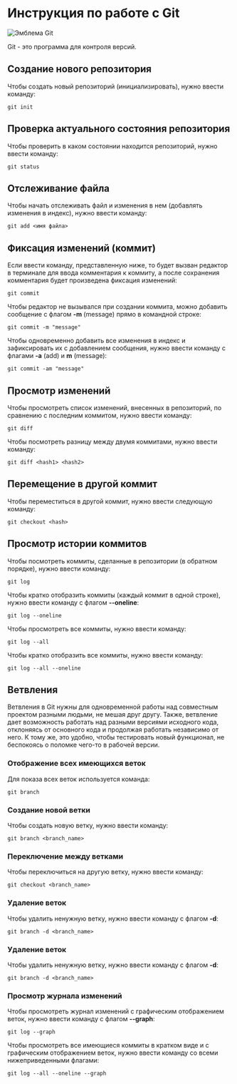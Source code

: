# Инструкция по работе с Git

![Эмблема Git](git.jpg)

Git - это программа для контроля версий.

## Создание нового репозитория

Чтобы создать новый репозиторий (инициализировать), нужно ввести команду:

    git init
    
## Проверка актуального состояния репозитория

Чтобы проверить в каком состоянии находится репозиторий, нужно ввести команду:

    git status

## Отслеживание файла

Чтобы начать отслеживать файл и изменения в нем (добавлять изменения в индекс), нужно ввести команду:

    git add <имя файла>

## Фиксация изменений (коммит)

Если ввести команду, представленную ниже, то будет вызван редактор в терминале для ввода комментария к коммиту, а после сохранения комментария будет произведена фиксация изменений:

    git commit

Чтобы редактор не вызывался при создании коммита, можно добавить сообщение с флагом **-m** (message) прямо в командной строке:

    git commit -m "message"

Чтобы одновременно добавить все изменения в индекс и зафиксировать их с добавлением сообщения, нужно ввести команду с флагами **-a** (add) и **m** (message):

    git commit -am "message"

## Просмотр изменений

Чтобы просмотреть список изменений, внесенных в репозиторий, по сравнению с последним коммитом, нужно ввести команду:

    git diff

Чтобы посмотреть разницу между двумя коммитами, нужно ввести команду:

    git diff <hash1> <hash2>

## Перемещение в другой коммит

Чтобы переместиться в другой коммит, нужно ввести следующую команду:

    git checkout <hash>

## Просмотр истории коммитов

Чтобы посмотреть коммиты, сделанные в репозитории (в обратном порядке), нужно ввести команду:

    git log

Чтобы кратко отобразить коммиты (каждый коммит в одной строке), нужно ввести команду с флагом **--oneline**:

    git log --oneline

Чтобы просмотреть все коммиты, нужно ввести команду:

    git log --all

Чтобы кратко отобразить все коммиты, нужно ввести команду:

    git log --all --oneline


   ## Ветвления

Ветвления в Git нужны для одновременной работы над совместным проектом разными людьми, не мешая друг другу. Также, ветвление дает возможность работать над разными версиями исходного кода, отклоняясь от основного кода и продолжая работать независимо от него. К тому же, это удобно, чтобы тестировать новый функционал, не беспокоясь о поломке чего-то в рабочей версии.

 ### Отображение всех имеющихся веток
 
 Для показа всех веток используется команда:

    git branch

### Создание новой ветки

Чтобы создать новую ветку, нужно ввести команду:

    git branch <branch_name>

### Переключение между ветками

Чтобы переключиться на другую ветку, нужно ввести команду:

    git checkout <branch_name>

### Удаление веток

Чтобы удалить ненужную ветку, нужно ввести команду с флагом **-d**:

    git branch -d <branch_name>
    
### Удаление веток

Чтобы удалить ненужную ветку, нужно ввести команду с флагом **-d**:

    git branch -d <branch_name>
    
### Просмотр журнала изменений

Чтобы просмотреть журнал изменений с графическим отображением веток, нужно ввести команду с флагом **--graph**:

    git log --graph

Чтобы просмотреть все имеющиеся коммиты в кратком виде и с графическим отображением веток, нужно ввести команду со всеми нижеприведенными флагами:

    git log --all --oneline --graph
    
